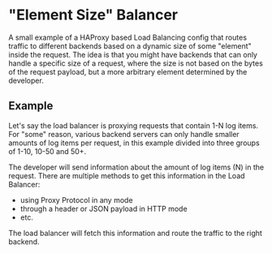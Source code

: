 # "Element Size" Balancer

A small example of a HAProxy based Load Balancing config that routes traffic to different backends based on a dynamic size of some "element" inside the request. The idea is that you might have backends that can only handle a specific size of a request, where the size is not based on the bytes of the request payload, but a more arbitrary element determined by the developer.

## Example

Let's say the load balancer is proxying requests that contain 1-N log items.  For "some" reason, various backend servers can only handle smaller amounts of log items per request, in this example divided into three groups of 1-10, 10-50 and 50+. 

The developer will send information about the amount of log items (N) in the request. There are multiple methods to get this information in the Load Balancer:
- using Proxy Protocol in any mode
- through a header or JSON payload in HTTP mode
- etc.

The load balancer will fetch this information and route the traffic to the right backend.
